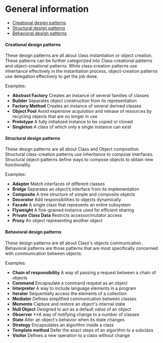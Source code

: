 # General information
* [Creational design patterns](#creational-design-patterns)
* [Structural design patterns](#structural-design-patterns)
* [Behavioral design patterns](#behavioral-design-patterns)
#### Creational design patterns
These design patterns are all about class instantiation or object creation. These patterns can be further categorized into Class-creational patterns and object-creational patterns. While class-creation patterns use inheritance effectively in the instantiation process, object-creation patterns use delegation effectively to get the job done.

Examples:
* **Abstract Factory** Creates an instance of several families of classes
* **Builder** Separates object construction from its representation
* **Factory Method** Creates an instance of several derived classes
* **Object Pool** Avoid expensive acquisition and release of resources by recycling objects that are no longer in use
* **Prototype** A fully initialized instance to be copied or cloned
* **Singleton** A class of which only a single instance can exist
#### Structural design patterns
These design patterns are all about Class and Object composition. Structural class-creation patterns use inheritance to compose interfaces. Structural object-patterns define ways to compose objects to obtain new functionality.

Examples: 
* **Adapter** Match interfaces of different classes
* **Bridge** Separates an object’s interface from its implementation
* **Composite** A tree structure of simple and composite objects
* **Decorator** Add responsibilities to objects dynamically
* **Facade** A single class that represents an entire subsystem
* **Flyweight** A fine-grained instance used for efficient sharing
* **Private Class Data** Restricts accessor/mutator access
* **Proxy** An object representing another object
#### Behavioral design patterns
These design patterns are all about Class's objects communication. Behavioral patterns are those patterns that are most specifically concerned with communication between objects.

Examples:
* **Chain of responsibility** A way of passing a request between a chain of objects
* **Command** Encapsulate a command request as an object
* **Interpreter** A way to include language elements in a program
* **Iterator** Sequentially access the elements of a collection
* **Mediator** Defines simplified communication between classes
* **Memento** Capture and restore an object's internal state
* **Null Object** Designed to act as a default value of an object
* **Observer** **A way of notifying change to a number of classes
* **State** Alter an object's behavior when its state changes
* **Strategy** Encapsulates an algorithm inside a class
* **Template method** Defer the exact steps of an algorithm to a subclass
* **Visitor** Defines a new operation to a class without change